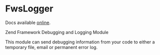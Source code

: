 FwsLogger
============

Docs available [online](https://www.freedomwebservices.net/zend-framework/freedom-logger).

Zend Framework Debugging and Logging Module

This module can send debugging information from your code to either a temporary file, email or permanent error log.
